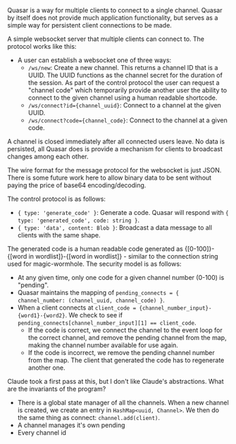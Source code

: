 Quasar is a way for multiple clients to connect to a single channel. Quasar by itself does not provide much application functionality, but serves as a simple way for persistent client connections to be made.

A simple websocket server that multiple clients can connect to. The protocol works like this:
- A user can establish a websocket one of three ways:
    - `/ws/new`: Create a new channel. This returns a channel ID that is a UUID. The UUID functions as the channel secret for the duration of the session. As part of the control protocol the user can request a "channel code" which temporarily provide another user the ability to connect to the given channel using a human readable shortcode.
    - `/ws/connect?id={channel_uuid}`: Connect to a channel at the given UUID.
    - `/ws/connect?code={channel_code}`: Connect to the channel at a given code.

A channel is closed immediately after all connected users leave. No data is persisted, all Quasar does is provide a mechanism for clients to broadcast changes among each other.

The wire format for the message protocol for the websocket is just JSON. There is some future work here to allow binary data to be sent without paying the price of base64 encoding/decoding.

The control protocol is as follows:
- `{ type: 'generate_code' }`: Generate a code. Quasar will respond with `{ type: 'generated_code', code: string }`.
- `{ type: 'data', content: Blob }`: Broadcast a data message to all clients with the same shape.

The generated code is a human readable code generated as {[0-100]}-{[word in wordlist]}-{[word in wordlist]} - similar to the connection string used for magic-wormhole. The security model is as follows:
- At any given time, only one code for a given channel number (0-100) is "pending".
- Quasar maintains the mapping of `pending_connects = { channel_number: (channel_uuid, channel_code) }`.
- When a client connects at `client_code = {channel_number_input}-{word1}-{word2}`. We check to see if `pending_connects[channel_number_input][1] == client_code`.
    - If the code is correct, we connect the channel to the event loop for the correct channel, and remove the pending channel from the map, making the channel number available for use again.
    - If the code is incorrect, we remove the pending channel number from the map. The client that generated the code has to regenerate another one.


Claude took a first pass at this, but I don't like Claude's abstractions. What are the invariants of the program?
- There is a global state manager of all the channels. When a new channel is created, we create an entry in `HashMap<uuid, Channel>`. We then do the same thing as connect: `channel.add(client)`.
- A channel manages it's own pending 
- Every channel id 

